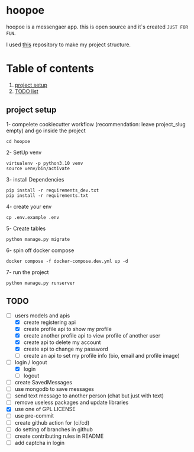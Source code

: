# hoopoe

hoopoe is a messengaer app. this is open source and it`s created ``` JUST FOR FUN ```.

I used [this](https://github.com/amirbahador-hub/django_style_guide) repository to make my project structure. 

# Table of contents
1. [project setup](#projec_setup)
2. [TODO list](#todo)


## project setup <a name="projec_setup"></a>

1- compelete cookiecutter workflow (recommendation: leave project_slug empty) and go inside the project
```
cd hoopoe
```

2- SetUp venv
```
virtualenv -p python3.10 venv
source venv/bin/activate
```

3- install Dependencies
```
pip install -r requirements_dev.txt
pip install -r requirements.txt
```

4- create your env
```
cp .env.example .env
```

5- Create tables
```
python manage.py migrate
```

6- spin off docker compose
```
docker compose -f docker-compose.dev.yml up -d
```

7- run the project
```
python manage.py runserver
```

## TODO <a name="todo"></a>

- [ ] users models and apis
    - [x] create registering api
    - [x] create profile api to show my profile
    - [x] create another profile api to view profile of another user
    - [x] create api to delete my account
    - [x] create api to change my password
    - [ ] create an api to set my profile info (bio, email and profile image)
- [ ] login / logout
    - [x] login
    - [ ] logout
- [ ] create SavedMessages
- [ ] use mongodb to save messages
- [ ] send text message to another person (chat but just with text)
- [ ] remove useless packages and update libraries
- [x] use one of GPL LICENSE
- [ ] use pre-commit
- [ ] create github action for (ci/cd)
- [ ] do setting of branches in github
- [ ] create contributing rules in README 
- [ ] add captcha in login
